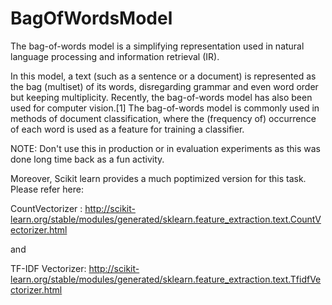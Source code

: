 # BagOfWordsModel
The bag-of-words model is a simplifying representation used in natural language processing and information retrieval (IR).

In this model, a text (such as a sentence or a document) is represented as the bag 
(multiset) of its words, disregarding grammar and even word order but keeping multiplicity. 
Recently, the bag-of-words model has also been used for computer vision.[1] The bag-of-words model 
is commonly used in methods of document classification, where the (frequency of) occurrence of each 
word is used as a feature for training a classifier.

NOTE: Don't use this in production or in evaluation experiments as this was done long time back as a fun activity.

Moreover, Scikit learn provides a much poptimized version for this task. Please refer here: 

CountVectorizer : http://scikit-learn.org/stable/modules/generated/sklearn.feature_extraction.text.CountVectorizer.html

and

TF-IDF Vectorizer: http://scikit-learn.org/stable/modules/generated/sklearn.feature_extraction.text.TfidfVectorizer.html

